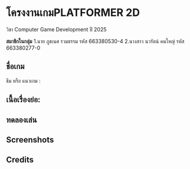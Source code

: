 # โครงงานเกมPLATFORMER 2D 
วิชา Computer Game Development ปี 2025

**สมาชิกในกลุ่ม**
1.นาย ภูธเนศ รวมธรรม รหัส 663380530-4
2.นางสาว นวรัตน์ คนใหญ่ รหัส 663380277-0

## ชื่อเกม

ธีม หรือ แนวเกม :

## เนื้อเรื่องย่อ:



## ทดลองเล่น 


## Screenshots

## Credits
